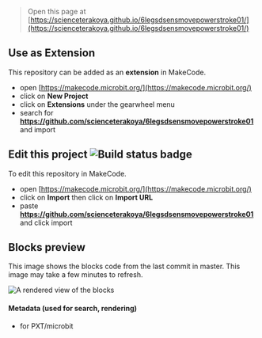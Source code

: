 
> Open this page at [https://scienceterakoya.github.io/6legsdsensmovepowerstroke01/](https://scienceterakoya.github.io/6legsdsensmovepowerstroke01/)

## Use as Extension

This repository can be added as an **extension** in MakeCode.

* open [https://makecode.microbit.org/](https://makecode.microbit.org/)
* click on **New Project**
* click on **Extensions** under the gearwheel menu
* search for **https://github.com/scienceterakoya/6legsdsensmovepowerstroke01** and import

## Edit this project ![Build status badge](https://github.com/scienceterakoya/6legsdsensmovepowerstroke01/workflows/MakeCode/badge.svg)

To edit this repository in MakeCode.

* open [https://makecode.microbit.org/](https://makecode.microbit.org/)
* click on **Import** then click on **Import URL**
* paste **https://github.com/scienceterakoya/6legsdsensmovepowerstroke01** and click import

## Blocks preview

This image shows the blocks code from the last commit in master.
This image may take a few minutes to refresh.

![A rendered view of the blocks](https://github.com/scienceterakoya/6legsdsensmovepowerstroke01/raw/master/.github/makecode/blocks.png)

#### Metadata (used for search, rendering)

* for PXT/microbit
<script src="https://makecode.com/gh-pages-embed.js"></script><script>makeCodeRender("{{ site.makecode.home_url }}", "{{ site.github.owner_name }}/{{ site.github.repository_name }}");</script>
